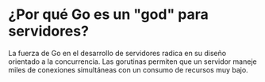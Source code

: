 # ¿Por qué Go es un "god" para servidores?
La fuerza de Go en el desarrollo de servidores radica en su diseño orientado a la concurrencia. Las gorutinas permiten que un servidor maneje miles de conexiones simultáneas con un consumo de recursos muy bajo. 
